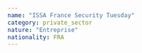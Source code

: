 ```yaml
---
name: "ISSA France Security Tuesday"
category: private_sector
nature: "Entreprise"
nationality: FRA
---
```

    
